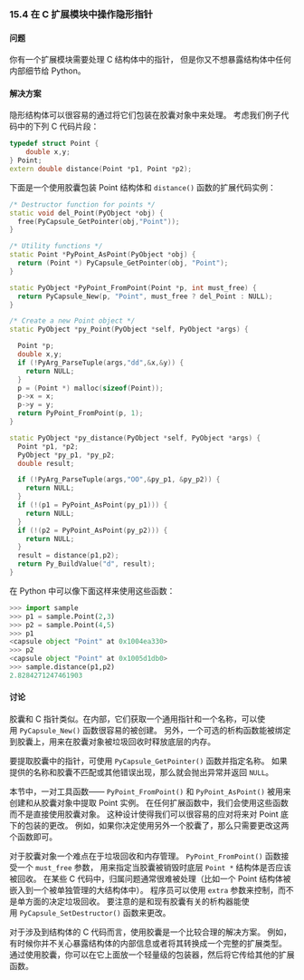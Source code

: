 ### 15.4 在 C 扩展模块中操作隐形指针

#### 问题

你有一个扩展模块需要处理 C 结构体中的指针， 但是你又不想暴露结构体中任何内部细节给 Python。

#### 解决方案

隐形结构体可以很容易的通过将它们包装在胶囊对象中来处理。 考虑我们例子代码中的下列 C 代码片段：

```c++
typedef struct Point {
    double x,y;
} Point;
extern double distance(Point *p1, Point *p2);
```

下面是一个使用胶囊包装 Point 结构体和 `distance()` 函数的扩展代码实例：

```c++
/* Destructor function for points */
static void del_Point(PyObject *obj) {
  free(PyCapsule_GetPointer(obj,"Point"));
}

/* Utility functions */
static Point *PyPoint_AsPoint(PyObject *obj) {
  return (Point *) PyCapsule_GetPointer(obj, "Point");
}

static PyObject *PyPoint_FromPoint(Point *p, int must_free) {
  return PyCapsule_New(p, "Point", must_free ? del_Point : NULL);
}

/* Create a new Point object */
static PyObject *py_Point(PyObject *self, PyObject *args) {

  Point *p;
  double x,y;
  if (!PyArg_ParseTuple(args,"dd",&x,&y)) {
    return NULL;
  }
  p = (Point *) malloc(sizeof(Point));
  p->x = x;
  p->y = y;
  return PyPoint_FromPoint(p, 1);
}

static PyObject *py_distance(PyObject *self, PyObject *args) {
  Point *p1, *p2;
  PyObject *py_p1, *py_p2;
  double result;

  if (!PyArg_ParseTuple(args,"OO",&py_p1, &py_p2)) {
    return NULL;
  }
  if (!(p1 = PyPoint_AsPoint(py_p1))) {
    return NULL;
  }
  if (!(p2 = PyPoint_AsPoint(py_p2))) {
    return NULL;
  }
  result = distance(p1,p2);
  return Py_BuildValue("d", result);
}
```

在 Python 中可以像下面这样来使用这些函数：

```python
>>> import sample
>>> p1 = sample.Point(2,3)
>>> p2 = sample.Point(4,5)
>>> p1
<capsule object "Point" at 0x1004ea330>
>>> p2
<capsule object "Point" at 0x1005d1db0>
>>> sample.distance(p1,p2)
2.8284271247461903
```

#### 讨论

胶囊和 C 指针类似。在内部，它们获取一个通用指针和一个名称，可以使用 `PyCapsule_New()` 函数很容易的被创建。 另外，一个可选的析构函数能被绑定到胶囊上，用来在胶囊对象被垃圾回收时释放底层的内存。

要提取胶囊中的指针，可使用 `PyCapsule_GetPointer()` 函数并指定名称。 如果提供的名称和胶囊不匹配或其他错误出现，那么就会抛出异常并返回 `NULL`。

本节中，一对工具函数—— `PyPoint_FromPoint()` 和 `PyPoint_AsPoint()` 被用来创建和从胶囊对象中提取 Point 实例。 在任何扩展函数中，我们会使用这些函数而不是直接使用胶囊对象。 这种设计使得我们可以很容易的应对将来对 Point 底下的包装的更改。 例如，如果你决定使用另外一个胶囊了，那么只需要更改这两个函数即可。

对于胶囊对象一个难点在于垃圾回收和内存管理。 `PyPoint_FromPoint()` 函数接受一个 `must_free` 参数， 用来指定当胶囊被销毁时底层 `Point *` 结构体是否应该被回收。 在某些 C 代码中，归属问题通常很难被处理（比如一个 Point 结构体被嵌入到一个被单独管理的大结构体中）。 程序员可以使用 `extra` 参数来控制，而不是单方面的决定垃圾回收。 要注意的是和现有胶囊有关的析构器能使用 `PyCapsule_SetDestructor()` 函数来更改。

对于涉及到结构体的 C 代码而言，使用胶囊是一个比较合理的解决方案。 例如，有时候你并不关心暴露结构体的内部信息或者将其转换成一个完整的扩展类型。 通过使用胶囊，你可以在它上面放一个轻量级的包装器，然后将它传给其他的扩展函数。